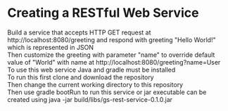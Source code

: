 # Creating a RESTful Web Service  
Build a service that accepts HTTP GET request at http://localhost:8080/greeting and respond with greeting "Hello World!" which is represented in JSON  
Then customize the greeting  with parameter "name" to override default value of "World" with name at http://localhost:8080/greeting?name=User  
To use this web service Java and gradle must be installed  
To run this first clone and download the repository  
Then change the current working directory to this repository  
Then use gradle bootRun to run this service or jar executable can be created using java -jar build/libs/gs-rest-service-0.1.0.jar
